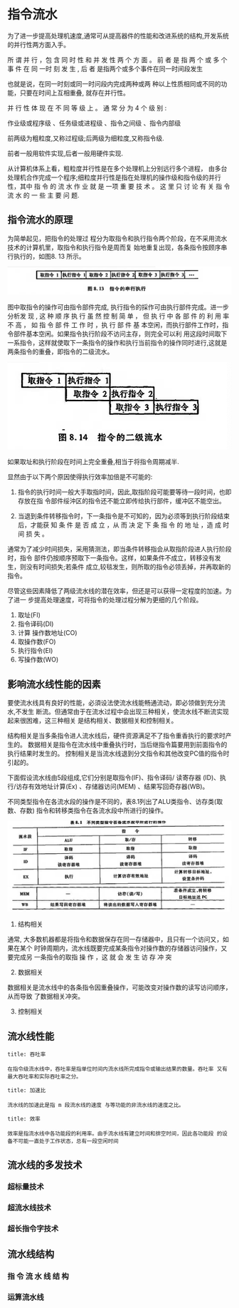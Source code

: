 # 指令流水

为了进一步提高处理机速度,通常可从提高器件的性能和改进系统的结构,开发系统的并行性两方面入手。

所 谓 并 行 ，包 含 同 时 性 和 并 发 性 两 个 方 面 。 前 者 是 指 两 个 或 多 个 事 件 在 同 一时 刻 发 生 , 后 者 是指两个或多个事件在同一时间段发生

也就是说，在同一时刻或同一时问段内完成两种或两 种以上性质相同或不同的功能，只要在时间上互相重叠, 就存在并行性。

并 行 性 体 现 在 不 同 等 级 上 。 通 常 分 为 4 个 级 别 :

作业级或程序级 、任务级或进程级 、指令之间级 、指令内部级

前两级为粗粒度,又称过程级;后两级为细粒度,又称指令级.

前者一般用软件实现,后者一般用硬件实现.

从计算机体系上看，粗粒度并行性是在多个处理机上分别远行多个进程， 由多台处理机合作完成一个程序;细粒度并行性是指在处理机的操作级和指令级的并行性，其中 指 令 的 流 水 作 业 就 是 一项 重 要 技 术 。 这 里 只 讨 论 有 关 指 令 流 水 的 一 些 主 要 问 题.

## 指令流水的原理

为简单起见，把指令的处理过 程分为取指令和执行指令两个阶段，在不采用流水技术的计算机里，取指令和执行指令是周而复 始地重复出现，各条指令按顾序串行执行的，如图8. 13 所示。

![8.13](WX20240815-224558@2x.png)

图中取指令的操作可由指令部件完成, 执行指令的採作可由执行部件完成。进一步分析发 现 , 这 种 顺 序 执 行 虽 然 控 制 简 单 ， 但 执 行 中 各 部 件 的 利 用 率 不 高 ， 如 指 令 部 件 工 作 时 ，执 行 部 件 基 本空闲，而执行部件工作时，指令部件基本空闲。如果指令执行阶段不访问主存，则完全可以利 用这段时间取下一系指令，这样就使取下一条指令的操作和执行当前指令的操作同时进行,这就是两条指令的重叠，即指令的二级流水。

![8.14](WX20240815-224659@2x.png)


如果取址和执行阶段在时间上完全重叠,相当于将指令周期减半.

显然由于以下两个原因使得执行效率加倍是不可能的:

1. 指令的执行时间一般大手取指时间，因此,取指阶段可能要等待一段时间，也即存放在指 令部件绥沖区的指令还不能立即传给执行部件，缓冲区不能空出。

2.  当退到条件转移指令时，下一条指令是不可知的，因为必须等到执行阶段结束后，才能获 知 条 件 是 否 成 立 ，从 而 决 定 下 条 指 令 的 地 址 ，造 成 时 间 损 失 。

通常为了减少时间损失，采用猜测法，即当条件转移指会从取指阶段进人执行阶段时，指令 部件仍按顺序预取下一条指令。这样，如果条件不成立，转移没有发生，则没有时间损失;若条件 成立,较毯发生，则所取的指令必领丢掉，并再取新的指令。

尽管这些因素降低了两级流水线的潜在效率，但还是可以获得一定程度的加速。为了进一 步提高处理速度，可将指令的处理过程分解为更细的几个阶段。

1. 取址(FI)
2. 指令译码(DI)
3. 计算 操作数地址(CO)
4. 取操作数(FO)
5. 执行指令(EI)
6. 写操作数(WO)

## 影响流水线性能的因素

要使流水线具有良好的性能，必須设法使流水线能畅通流动，即必领做到充分流水,不发生 断流。但通常由于在流水过程中会出现三种相关，使流水线不断流实现起来很困难，这三种相关 是结构相关、数据相关和控制相关。

结构相关是当多条指令进人流水线后，硬件资源满足不了指令重香执行的要求时产生的。 数据相关是指令在流水线中重叠执行时，当后继指令篇要用到前面指令的执行结果时发生的。 控制相关是当流水线退到分文指令和其他改变PC值的指令时引起的。

下面假设流水线由5段组成,它们分别是取指令(IF)、指令译码/ 读寄存器 (ID)、执行/访存有效地址计算(Ex) 、存储器访问(MEM) 、结果写回奇存器(WB)。

不同类型指令在各流水段的操作是不同的，表8.1列出了ALU类指令、访存类(取数、存数) 指令和转移类指令在各流水段中所进行的操作。

![8.1.1](WX20240815-230448@2x.png)
![8.1.2](WX20240815-230514@2x.png)

1. 结构相关

通常, 大多数机器都是将指令和数据保存在同一存储器中，且只有一个访问又，如果在某个 时钟周期内，流水线既要完成某条指令对操作数的存储器访问操作，又要完成另 一条指令的取指 操 作 ，这 就 会 发 生 访 存 冲 突 

2. 数据相关

数据相关是流水线中的各条指令因重叠操作，可能改变对操作数的读写访问顺序，从而导致 了数据相关冲突。

3. 控制相关

## 流水线性能

```ad-note
title: 吞吐率

在指令级流水线中，吞吐率是指单位时间内流水线所完成指令或输出结果的数量。吞吐率 又有最大吞吐率和实际吞吐率之分。
```

```ad-note
title: 加速比

流水线的加速此是指 m 段流水线的速度 与等功能的非流水线的速度之比。
```

```ad-note
title: 效率

效率是指流水线中各功能段的利用率。由手流水线有建立时间和排空时间，因此各功能段 的设备不可能一直处于工作状态，总有一段空闲时间
```

## 流水线的多发技术

### 超标量技术
### 超流水线技术
### 超长指令字技术

## 流水线结构

### 指 令 流 水 线 结 构
### 运算流水线
